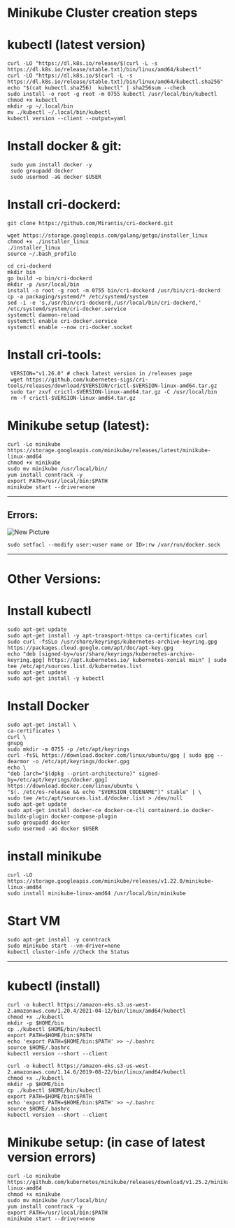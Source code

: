# Minikube Cluster creation steps

# kubectl (latest version)
    
    curl -LO "https://dl.k8s.io/release/$(curl -L -s https://dl.k8s.io/release/stable.txt)/bin/linux/amd64/kubectl"
    curl -LO "https://dl.k8s.io/$(curl -L -s https://dl.k8s.io/release/stable.txt)/bin/linux/amd64/kubectl.sha256"
    echo "$(cat kubectl.sha256)  kubectl" | sha256sum --check
    sudo install -o root -g root -m 0755 kubectl /usr/local/bin/kubectl
    chmod +x kubectl
    mkdir -p ~/.local/bin
    mv ./kubectl ~/.local/bin/kubectl
    kubectl version --client --output=yaml   
  

# Install docker & git:

     sudo yum install docker -y	
     sudo groupadd docker
     sudo usermod -aG docker $USER

# Install cri-dockerd:
    git clone https://github.com/Mirantis/cri-dockerd.git

    wget https://storage.googleapis.com/golang/getgo/installer_linux
    chmod +x ./installer_linux
    ./installer_linux
    source ~/.bash_profile

    cd cri-dockerd
    mkdir bin
    go build -o bin/cri-dockerd
    mkdir -p /usr/local/bin
    install -o root -g root -m 0755 bin/cri-dockerd /usr/bin/cri-dockerd
    cp -a packaging/systemd/* /etc/systemd/system
    sed -i -e 's,/usr/bin/cri-dockerd,/usr/local/bin/cri-dockerd,' /etc/systemd/system/cri-docker.service
    systemctl daemon-reload
    systemctl enable cri-docker.service
    systemctl enable --now cri-docker.socket

# Install cri-tools:

     VERSION="v1.26.0" # check latest version in /releases page
     wget https://github.com/kubernetes-sigs/cri-tools/releases/download/$VERSION/crictl-$VERSION-linux-amd64.tar.gz
     sudo tar zxvf crictl-$VERSION-linux-amd64.tar.gz -C /usr/local/bin
     rm -f crictl-$VERSION-linux-amd64.tar.gz

# Minikube setup (latest):
	curl -Lo minikube https://storage.googleapis.com/minikube/releases/latest/minikube-linux-amd64
	chmod +x minikube
	sudo mv minikube /usr/local/bin/
	yum install conntrack -y
	export PATH=/usr/local/bin:$PATH
	minikube start --driver=none
---	
## Errors:
 ![New Picture](https://user-images.githubusercontent.com/110303586/227715127-027c1fb5-8d97-4028-8eda-4518ec21604f.jpg)

    sudo setfacl --modify user:<user name or ID>:rw /var/run/docker.sock
---
# Other Versions:

# Install kubectl
```
sudo apt-get update
sudo apt-get install -y apt-transport-https ca-certificates curl
sudo curl -fsSLo /usr/share/keyrings/kubernetes-archive-keyring.gpg https://packages.cloud.google.com/apt/doc/apt-key.gpg
echo "deb [signed-by=/usr/share/keyrings/kubernetes-archive-keyring.gpg] https://apt.kubernetes.io/ kubernetes-xenial main" | sudo tee /etc/apt/sources.list.d/kubernetes.list
sudo apt-get update
sudo apt-get install -y kubectl
```
# Install Docker 
    sudo apt-get install \
    ca-certificates \
    curl \
    gnupg
    sudo mkdir -m 0755 -p /etc/apt/keyrings
    curl -fsSL https://download.docker.com/linux/ubuntu/gpg | sudo gpg --dearmor -o /etc/apt/keyrings/docker.gpg
    echo \
    "deb [arch="$(dpkg --print-architecture)" signed-by=/etc/apt/keyrings/docker.gpg] https://download.docker.com/linux/ubuntu \
    "$(. /etc/os-release && echo "$VERSION_CODENAME")" stable" | \
    sudo tee /etc/apt/sources.list.d/docker.list > /dev/null
    sudo apt-get update
    sudo apt-get install docker-ce docker-ce-cli containerd.io docker-buildx-plugin docker-compose-plugin
    sudo groupadd docker
    sudo usermod -aG docker $USER
# install minikube
    curl -LO https://storage.googleapis.com/minikube/releases/v1.22.0/minikube-linux-amd64
    sudo install minikube-linux-amd64 /usr/local/bin/minikube
# Start VM
    sudo apt-get install -y conntrack
    sudo minikube start --vm-driver=none 
    kubectl cluster-info //Check the Status
    
---

# kubectl (install)
	curl -o kubectl https://amazon-eks.s3.us-west-2.amazonaws.com/1.20.4/2021-04-12/bin/linux/amd64/kubectl
	chmod +x ./kubectl
	mkdir -p $HOME/bin
	cp ./kubectl $HOME/bin/kubectl
	export PATH=$HOME/bin:$PATH
	echo 'export PATH=$HOME/bin:$PATH' >> ~/.bashrc
	source $HOME/.bashrc
	kubectl version --short --client
	
	curl -o kubectl https://amazon-eks.s3-us-west-2.amazonaws.com/1.14.6/2019-08-22/bin/linux/amd64/kubectl
	chmod +x ./kubectl
	mkdir -p $HOME/bin
	cp ./kubectl $HOME/bin/kubectl
	export PATH=$HOME/bin:$PATH
	echo 'export PATH=$HOME/bin:$PATH' >> ~/.bashrc
	source $HOME/.bashrc
	kubectl version --short --client
	
# Minikube setup: (in case of latest version errors)
	curl -Lo minikube https://github.com/kubernetes/minikube/releases/download/v1.25.2/minikube-linux-amd64
	chmod +x minikube
	sudo mv minikube /usr/local/bin/
	yum install conntrack -y
	export PATH=/usr/local/bin:$PATH
	minikube start --driver=none
